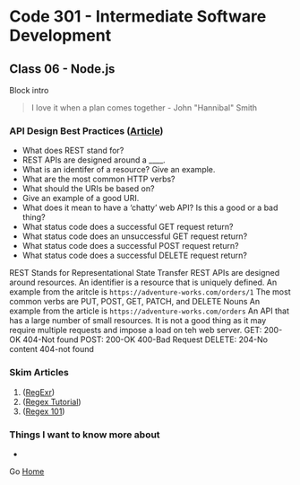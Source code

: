 # Code 301 - Intermediate Software Development

## Class 06 - Node.js

Block intro

> I love it when a plan comes together - John "Hannibal" Smith

### API Design Best Practices ([Article](https://docs.microsoft.com/en-us/azure/architecture/best-practices/api-design))

* What does REST stand for?
* REST APIs are designed around a ____.
* What is an identifer of a resource? Give an example.
* What are the most common HTTP verbs?
* What should the URIs be based on?
* Give an example of a good URI.
* What does it mean to have a ‘chatty’ web API? Is this a good or a bad thing?
* What status code does a successful GET request return?
* What status code does an unsuccessful GET request return?
* What status code does a successful POST request return?
* What status code does a successful DELETE request return?

REST Stands for Representational State Transfer
REST APIs are designed around resources.
An identifier is a resource that is uniquely defined. An example from the aritcle is ```https://adventure-works.com/orders/1```
The most common verbs are PUT, POST, GET, PATCH, and DELETE
Nouns
An example from the article is ```https://adventure-works.com/orders```
An API that has a large number of small resources. It is not a good thing as it may require multiple requests and impose a load on teh web server.
GET: 200-OK 404-Not found
POST: 200-OK 400-Bad Request
DELETE: 204-No content 404-not found

### Skim Articles
 
 1. ([RegExr](https://regexr.com/))
 1. ([Regex Tutorial](https://medium.com/factory-mind/regex-tutorial-a-simple-cheatsheet-by-examples-649dc1c3f285))
 1. ([Regex 101](https://regex101.com/))

### Things I want to know more about

* 

Go [Home](index.md)
